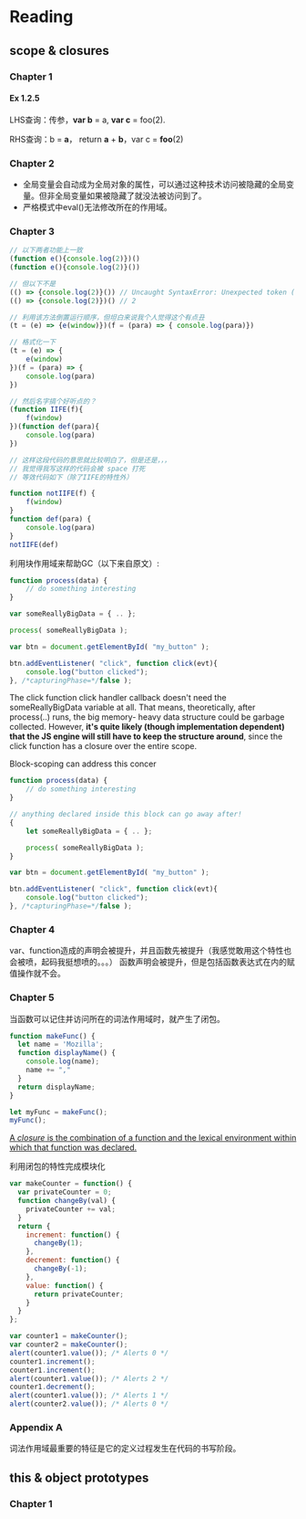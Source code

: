 # Reading

## scope & closures

### Chapter 1

#### Ex 1.2.5

LHS查询：传参，**var b** = a, **var c** = foo(2).

RHS查询：b = **a**， return **a** + **b**，var c = **foo**(2)

### Chapter 2

- 全局变量会自动成为全局对象的属性，可以通过这种技术访问被隐藏的全局变量。但非全局变量如果被隐藏了就没法被访问到了。
- 严格模式中eval()无法修改所在的作用域。

### Chapter 3

```javascript
// 以下两者功能上一致
(function e(){console.log(2)})()
(function e(){console.log(2)}())

// 但以下不是
(() => {console.log(2)}()) // Uncaught SyntaxError: Unexpected token (
(() => {console.log(2)})() // 2

// 利用该方法倒置运行顺序，但坦白来说我个人觉得这个有点丑
(t = (e) => {e(window)})(f = (para) => { console.log(para)})

// 格式化一下
(t = (e) => {
    e(window)
})(f = (para) => {
    console.log(para)
})

// 然后名字搞个好听点的？
(function IIFE(f){
    f(window)
})(function def(para){
    console.log(para)
})

// 这样这段代码的意思就比较明白了，但是还是，，，
// 我觉得我写这样的代码会被 space 打死
// 等效代码如下（除了IIFE的特性外）

function notIIFE(f) {
    f(window)
}
function def(para) {
    console.log(para)
}
notIIFE(def)
```

利用块作用域来帮助GC（以下来自原文）:

```javascript
function process(data) {
    // do something interesting
}

var someReallyBigData = { .. };

process( someReallyBigData );

var btn = document.getElementById( "my_button" );

btn.addEventListener( "click", function click(evt){
    console.log("button clicked");
}, /*capturingPhase=*/false );
```

The click function click handler callback doesn't need the someReallyBigData
 variable at all. That means, theoretically, after process(..) runs, the big memory-
heavy data structure could be garbage collected. However, **it's quite likely
 (though implementation dependent) that the JS engine will still have to keep
 the structure around**, since the click function has a closure over the entire scope.

Block-scoping can address this concer

```javascript
function process(data) {
    // do something interesting
}

// anything declared inside this block can go away after!
{
    let someReallyBigData = { .. };

    process( someReallyBigData );
}

var btn = document.getElementById( "my_button" );

btn.addEventListener( "click", function click(evt){
    console.log("button clicked");
}, /*capturingPhase=*/false );
```

### Chapter 4

var、function造成的声明会被提升，并且函数先被提升（我感觉敢用这个特性也会被喷，起码我挺想喷的。。。）
函数声明会被提升，但是包括函数表达式在内的赋值操作就不会。

### Chapter 5

当函数可以记住并访问所在的词法作用域时，就产生了闭包。

```javascript
function makeFunc() {
  let name = 'Mozilla';
  function displayName() {
    console.log(name);
    name += ","
  }
  return displayName;
}

let myFunc = makeFunc();
myFunc();
```

[A *closure* is the combination of a function and the lexical environment within
 which that function was declared.](https://developer.mozilla.org/en-US/docs/Web/JavaScript/Closures)

利用闭包的特性完成模块化

```javascript
var makeCounter = function() {
  var privateCounter = 0;
  function changeBy(val) {
    privateCounter += val;
  }
  return {
    increment: function() {
      changeBy(1);
    },
    decrement: function() {
      changeBy(-1);
    },
    value: function() {
      return privateCounter;
    }
  }
};

var counter1 = makeCounter();
var counter2 = makeCounter();
alert(counter1.value()); /* Alerts 0 */
counter1.increment();
counter1.increment();
alert(counter1.value()); /* Alerts 2 */
counter1.decrement();
alert(counter1.value()); /* Alerts 1 */
alert(counter2.value()); /* Alerts 0 */
```

### Appendix A

词法作用域最重要的特征是它的定义过程发生在代码的书写阶段。

## this & object prototypes

### Chapter 1
